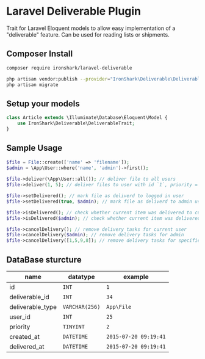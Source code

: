 # Laravel Deliverable Plugin

Trait for Laravel Eloquent models to allow easy implementation of a "deliverable" feature.
Can be used for reading lists or shipments.

## Composer Install

```sh
composer require ironshark/laravel-deliverable
```

```bash
php artisan vendor:publish --provider="IronShark\Deliverable\DeliverableServiceProvider"
php artisan migrate
```

## Setup your models

```php
class Article extends \Illuminate\Database\Eloquent\Model {
    use IronShark\Deliverable\DeliverableTrait;
}
```

## Sample Usage

```php
$file = File::create(['name' => 'filename']);
$admin = \App\User::where('name', 'admin')->first();
    
$file->deliver(\App\User::all()); // deliver file to all users
$file->deliver(1, 5); // deliver files to user with id `1`, priority = ``5

$file->setDelivered(); // mark file as deliverd to logged in user
$file->setDelivered(true, $admin); // mark file as deliverd to admin user

$file->isDelivered(); // check whether current item was delivered to current user (`true`|`false`)
$file->isDelivered($admin); // check whether current item was delivered to admin

$file->cancelDelivery(); // remove delivery tasks for current user
$file->cancelDelivery($admin); // remove delivery tasks for admin
$file->cancelDelivery([1,5,9,8]); // remove delivery tasks for specified user ids
```

## DataBase sturcture

| name             | datatype       | example               |
|------------------|----------------|-----------------------|
| id               | `INT`          | `1`                   |
| deliverable_id   | `INT`          | `34`                  |
| deliverable_type | `VARCHAR(256)` | `App\File`            |
| user_id          | `INT`          | `25`                  |
| priority         | `TINYINT`      | `2`                   |
| created_at       | `DATETIME`     | `2015-07-20 09:19:41` |
| delivered_at     | `DATETIME`     | `2015-07-20 09:19:41` |
